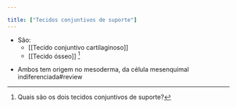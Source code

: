 ```yaml
---

title: ["Tecidos conjuntivos de suporte"]
---
```

+ São:
	+ [[Tecido conjuntivo cartilaginoso]]
	+ [[Tecido ósseo]] [^943711]

[^943711]: Quais são os dois tecidos conjuntivos de suporte?

+ Ambos tem origem no mesoderma, da célula mesenquimal indiferenciada#review 
